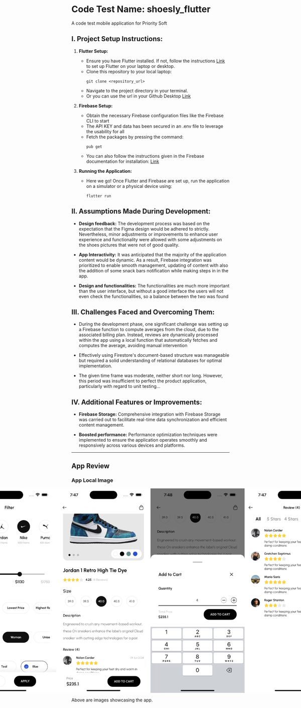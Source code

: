 # Code Test Name: shoesly_flutter
A code test mobile application for Priority Soft

## I. Project Setup Instructions:

1. **Flutter Setup:**
    - Ensure you have Flutter installed. If not, follow the instructions [Link](https://flutter.dev/docs/get-started/install) to set up Flutter on your laptop or desktop.
    - Clone this repository to your local laptop:
      ```
      git clone <repository_url>
      ```
    - Navigate to the project directory in your terminal.
    - Or you can use the url in your Github Desktop [Link](https://github.com/joemdjossou/shoesly_flutter.git)

2. **Firebase Setup:**
    - Obtain the necessary Firebase configuration files like the Firebase CLI to start
    - The API KEY and data has been secured in an .env file to leverage the usability for all
    - Fetch the packages by pressing the command:
      ```
      pub get
      ```
   - You can also follow the instructions given in the Firebase documentation for installation: [Link](https://firebase.google.com/docs/flutter/setup?platform=ios)

3. **Running the Application:**
    - Here we go! Once Flutter and Firebase are set up, run the application on a simulator or a physical device using:
      ```
      flutter run
      ```

## II. Assumptions Made During Development:

- **Design feedback:** The development process was based on the expectation that the Figma design would be adhered to strictly. Nevertheless, minor adjustments or improvements to enhance user experience and functionality were allowed with some adjustments on the shoes pictures that were not of good quality.

- **App Interactivity:** It was anticipated that the majority of the application content would be dynamic. As a result, Firebase integration was prioritized to enable smooth management, updating of content with also the addition of some snack bars notification while making steps in in the app.

- **Design and functionalities:** The functionalities are much more important than the user interface, but without a good interface the users will not even check the functionalities, so a balance between the two was found

## III. Challenges Faced and Overcoming Them:

- During the development phase, one significant challenge was setting up a Firebase function to compute averages from the cloud, due to the associated billing plan. Instead, reviews are dynamically processed within the app using a local function that automatically fetches and computes the average, avoiding manual intervention

- Effectively using Firestore's document-based structure was manageable but required a solid understanding of relational databases for optimal implementation. 

- The given time frame was moderate, neither short nor long. However, this period was insufficient to perfect the product application, particularly with regard to unit testing...

## IV. Additional Features or Improvements:

- **Firebase Storage:** Comprehensive integration with Firebase Storage was carried out to facilitate real-time data synchronization and efficient content management.

- **Boosted performance:** Performance optimization techniques were implemented to ensure the application operates smoothly and responsively across various devices and platforms.

---

## App Review

### App Local Image

<div style="display: flex; justify-content: center;">
    <img src="assets/app/discoverPage.png" alt="App Showcase Discover" width="300"/>
    <img src="assets/app/dbErrorPage.png" alt="App Showcase Database" width="300"/>
    <img src="assets/app/filterPage.png" alt="App Showcase Filter" width="300"/>
    <img src="assets/app/detailsPage.png" alt="App Showcase Details" width="300"/>
    <img src="assets/app/modalBar.png" alt="App Showcase Modal Bar" width="300"/>
    <img src="assets/app/reviewPage.png" alt="App Showcase Reviews" width="300"/>
    <img src="assets/app/cartPage.png" alt="App Showcase Cart Page" width="300"/>
    <img src="assets/app/orderSummary.png" alt="App Showcase Order Summary" width="300"/>
</div>


Above are images showcasing the app.


